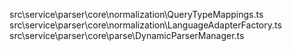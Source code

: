 src\service\parser\core\normalization\QueryTypeMappings.ts
src\service\parser\core\normalization\LanguageAdapterFactory.ts
src\service\parser\core\parse\DynamicParserManager.ts